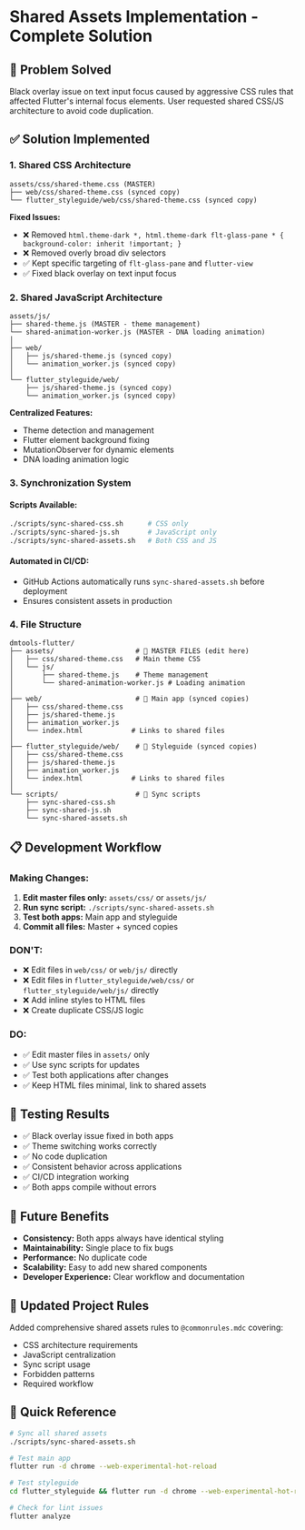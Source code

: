 # Shared Assets Implementation - Complete Solution

## 🎯 **Problem Solved**
Black overlay issue on text input focus caused by aggressive CSS rules that affected Flutter's internal focus elements. User requested shared CSS/JS architecture to avoid code duplication.

## ✅ **Solution Implemented**

### **1. Shared CSS Architecture**
```
assets/css/shared-theme.css (MASTER)
├── web/css/shared-theme.css (synced copy)
└── flutter_styleguide/web/css/shared-theme.css (synced copy)
```

**Fixed Issues:**
- ❌ Removed `html.theme-dark *, html.theme-dark flt-glass-pane * { background-color: inherit !important; }`
- ❌ Removed overly broad div selectors
- ✅ Kept specific targeting of `flt-glass-pane` and `flutter-view`
- ✅ Fixed black overlay on text input focus

### **2. Shared JavaScript Architecture**
```
assets/js/
├── shared-theme.js (MASTER - theme management)
└── shared-animation-worker.js (MASTER - DNA loading animation)
│
├── web/
│   ├── js/shared-theme.js (synced copy)
│   └── animation_worker.js (synced copy)
│
└── flutter_styleguide/web/
    ├── js/shared-theme.js (synced copy)
    └── animation_worker.js (synced copy)
```

**Centralized Features:**
- Theme detection and management
- Flutter element background fixing
- MutationObserver for dynamic elements
- DNA loading animation logic

### **3. Synchronization System**

#### **Scripts Available:**
```bash
./scripts/sync-shared-css.sh      # CSS only
./scripts/sync-shared-js.sh       # JavaScript only
./scripts/sync-shared-assets.sh   # Both CSS and JS
```

#### **Automated in CI/CD:**
- GitHub Actions automatically runs `sync-shared-assets.sh` before deployment
- Ensures consistent assets in production

### **4. File Structure**
```
dmtools-flutter/
├── assets/                    # 🎯 MASTER FILES (edit here)
│   ├── css/shared-theme.css   # Main theme CSS
│   └── js/
│       ├── shared-theme.js    # Theme management
│       └── shared-animation-worker.js # Loading animation
│
├── web/                       # 📱 Main app (synced copies)
│   ├── css/shared-theme.css
│   ├── js/shared-theme.js
│   ├── animation_worker.js
│   └── index.html            # Links to shared files
│
├── flutter_styleguide/web/    # 🎨 Styleguide (synced copies)
│   ├── css/shared-theme.css
│   ├── js/shared-theme.js
│   ├── animation_worker.js
│   └── index.html            # Links to shared files
│
└── scripts/                   # 🔄 Sync scripts
    ├── sync-shared-css.sh
    ├── sync-shared-js.sh
    └── sync-shared-assets.sh
```

## 📋 **Development Workflow**

### **Making Changes:**
1. **Edit master files only:** `assets/css/` or `assets/js/`
2. **Run sync script:** `./scripts/sync-shared-assets.sh`
3. **Test both apps:** Main app and styleguide
4. **Commit all files:** Master + synced copies

### **DON'T:**
- ❌ Edit files in `web/css/` or `web/js/` directly
- ❌ Edit files in `flutter_styleguide/web/css/` or `flutter_styleguide/web/js/` directly
- ❌ Add inline styles to HTML files
- ❌ Create duplicate CSS/JS logic

### **DO:**
- ✅ Edit master files in `assets/` only
- ✅ Use sync scripts for updates
- ✅ Test both applications after changes
- ✅ Keep HTML files minimal, link to shared assets

## 🧪 **Testing Results**
- ✅ Black overlay issue fixed in both apps
- ✅ Theme switching works correctly
- ✅ No code duplication
- ✅ Consistent behavior across applications
- ✅ CI/CD integration working
- ✅ Both apps compile without errors

## 🔮 **Future Benefits**
- **Consistency:** Both apps always have identical styling
- **Maintainability:** Single place to fix bugs
- **Performance:** No duplicate code
- **Scalability:** Easy to add new shared components
- **Developer Experience:** Clear workflow and documentation

## 📝 **Updated Project Rules**
Added comprehensive shared assets rules to `@commonrules.mdc` covering:
- CSS architecture requirements
- JavaScript centralization
- Sync script usage
- Forbidden patterns
- Required workflow

## 🚀 **Quick Reference**
```bash
# Sync all shared assets
./scripts/sync-shared-assets.sh

# Test main app
flutter run -d chrome --web-experimental-hot-reload

# Test styleguide
cd flutter_styleguide && flutter run -d chrome --web-experimental-hot-reload

# Check for lint issues
flutter analyze
``` 